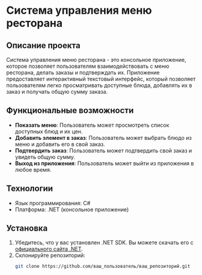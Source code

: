 # Система управления меню ресторана

## Описание проекта

Система управления меню ресторана - это консольное приложение, которое позволяет пользователям взаимодействовать с меню ресторана, делать заказы и подтверждать их. Приложение предоставляет интерактивный текстовый интерфейс, который позволяет пользователям легко просматривать доступные блюда, добавлять их в заказ и получать общую сумму заказа.

## Функциональные возможности

- **Показать меню**: Пользователь может просмотреть список доступных блюд и их цен.
- **Добавить элемент в заказ**: Пользователь может выбрать блюдо из меню и добавить его в свой заказ.
- **Подтвердить заказ**: Пользователь может подтвердить свой заказ и увидеть общую сумму.
- **Выход из приложения**: Пользователь может выйти из приложения в любое время.

## Технологии

- Язык программирования: C#
- Платформа: .NET (консольное приложение)

## Установка

1. Убедитесь, что у вас установлен .NET SDK. Вы можете скачать его с [официального сайта .NET](https://dotnet.microsoft.com/download).
2. Склонируйте репозиторий:
   ```bash
   git clone https://github.com/ваш_пользователь/ваш_репозиторий.git